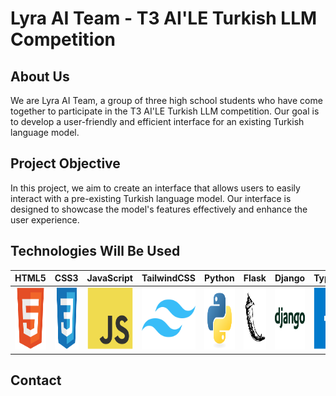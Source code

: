 # Lyra AI Team - T3 AI'LE Turkish LLM Competition

## About Us

We are Lyra AI Team, a group of three high school students who have come together to participate in the T3 AI'LE Turkish LLM competition. Our goal is to develop a user-friendly and efficient interface for an existing Turkish language model.

## Project Objective

In this project, we aim to create an interface that allows users to easily interact with a pre-existing Turkish language model. Our interface is designed to showcase the model's features effectively and enhance the user experience.

## Technologies Will Be Used
| HTML5 | CSS3 | JavaScript | TailwindCSS | Python | Flask | Django | TypeScript |
|:---:|:---:|:---:|:---:|:---:|:---:|:---:|:---:|
| <img src="https://github.com/devicons/devicon/blob/master/icons/html5/html5-original.svg" height="100" width="100"> | <img src="https://github.com/devicons/devicon/blob/master/icons/css3/css3-original.svg" height="100" width="100"> | <img src="https://github.com/devicons/devicon/blob/master/icons/javascript/javascript-original.svg" height="100" width="100"> | <img src="https://github.com/devicons/devicon/blob/master/icons/tailwindcss/tailwindcss-original.svg" height="100" width="100"> | <img src="https://github.com/devicons/devicon/blob/master/icons/python/python-original.svg" height="100" width="100"> | <img src="https://github.com/devicons/devicon/blob/master/icons/flask/flask-original.svg" height="100" width="90"> | <img src="https://github.com/devicons/devicon/blob/master/icons/django/django-plain-wordmark.svg" height="100" width="90"> | <img src="https://github.com/devicons/devicon/blob/master/icons/typescript/typescript-original.svg" height="100" width="100"> |

## Contact
